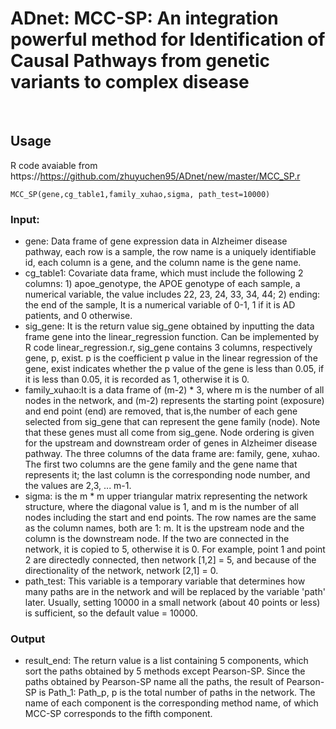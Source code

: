 # ADnet: MCC-SP: An integration powerful method for Identification of Causal Pathways from genetic variants to complex disease
<br >


## Usage

R code avaiable from https://https://github.com/zhuyuchen95/ADnet/new/master/MCC_SP.r
```
MCC_SP(gene,cg_table1,family_xuhao,sigma, path_test=10000)
```
### Input:

  - gene: Data frame of gene expression data in Alzheimer disease pathway, each row is a sample, the row name is a uniquely identifiable id, each column is a gene, and the column name is the gene name.
  - cg_table1: Covariate data frame, which must include the following 2 columns: 1) apoe_genotype, the APOE genotype of each sample, a numerical variable, the value includes 22, 23, 24, 33, 34, 44; 2) ending: the end of the sample, It is a numerical variable of 0-1, 1 if it is AD patients, and 0 otherwise.
  - sig_gene: It is the return value sig_gene obtained by inputting the data frame gene into the linear_regression function. Can be implemented by R code linear_regression.r, sig_gene contains 3 columns, respectively gene, p, exist. p is the coefficient p value in the linear regression of the gene, exist indicates whether the p value of the gene is less than 0.05, if it is less than 0.05, it is recorded as 1, otherwise it is 0.
  - family_xuhao:It is a data frame of (m-2) * 3, where m is the number of all nodes in the network, and (m-2) represents the starting point (exposure) and end point (end) are removed, that is,the number of each gene selected from sig_gene that can represent the gene family (node). Note that these genes must all come from sig_gene. Node ordering is given for the upstream and downstream order of genes in Alzheimer disease pathway. The three columns of the data frame are: family, gene, xuhao. The first two columns are the gene family and the gene name that represents it; the last column is the corresponding node number, and the values are 2,3, ... m-1.
  - sigma: is the m * m upper triangular matrix representing the network structure, where the diagonal value is 1, and m is the number of all nodes including the start and end points. The row names are the same as the column names, both are 1: m. It is the upstream node and the column is the downstream node. If the two are connected in the network, it is copied to 5, otherwise it is 0. For example, point 1 and point 2 are directedly connected, then network [1,2] = 5, and because of the directionality of the network, network [2,1] = 0.
  - path_test: This variable is a temporary variable that determines how many paths are in the network and will be replaced by the variable 'path' later. Usually, setting 10000 in a small network (about 40 points or less) is sufficient, so the default value = 10000.


### Output

  - result_end: The return value is a list containing 5 components, which sort the paths obtained by 5 methods except Pearson-SP. Since the paths obtained by Pearson-SP name all the paths, the result of Pearson-SP is Path_1: Path_p, p is the total number of paths in the network. The name of each component is the corresponding method name, of which MCC-SP corresponds to the fifth component.
